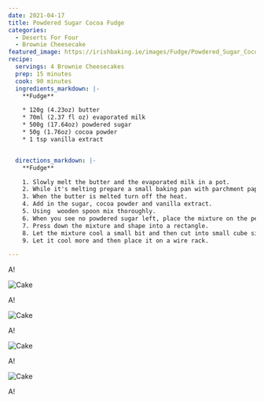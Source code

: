```yaml
---
date: 2021-04-17
title: Powdered Sugar Cocoa Fudge
categories:
  - Deserts For Four
  - Brownie Cheesecake
featured_image: https://irishbaking.ie/images/Fudge/Powdered_Sugar_Cocoa_Fudge/Image_1.jpg
recipe:
  servings: 4 Brownie Cheesecakes
  prep: 15 minutes
  cook: 90 minutes
  ingredients_markdown: |-
    **Fudge**

    * 120g (4.23oz) butter
    * 70ml (2.37 fl oz) evaporated milk
    * 500g (17.64oz) powdered sugar
    * 50g (1.76oz) cocoa powder
    * 1 tsp vanilla extract


  directions_markdown: |-
    **Fudge**

    1. Slowly melt the butter and the evaporated milk in a pot.
    2. While it's melting prepare a small baking pan with parchment paper.
    3. When the butter is melted turn off the heat.
    4. Add in the sugar, cocoa powder and vanilla extract.
    5. Using  wooden spoon mix thoroughly.
    6. When you see no powdered sugar left, place the mixture on the perpared pan.
    7. Press down the mixture and shape into a rectangle.
    8. Let the mixture cool a small bit and then cut into small cube sizes.
    9. Let it cool more and then place it on a wire rack.

---
```

A!

![Cake](https://irishbaking.ie/images/Fudge/Powdered_Sugar_Cocoa_Fudge/Image_2.jpg)

A!

![Cake](https://irishbaking.ie/images/Fudge/Powdered_Sugar_Cocoa_Fudge/Image_3.jpg)

A!

![Cake](https://irishbaking.ie/images/Fudge/Powdered_Sugar_Cocoa_Fudge/Image_4.jpg)

A!

![Cake](https://irishbaking.ie/images/Fudge/Powdered_Sugar_Cocoa_Fudge/Image_5.jpg)

A!
